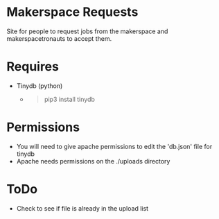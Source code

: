 # Makerspace Requests
Site for people to request jobs from the makerspace and makerspacetronauts to accept them.

# Requires
* Tinydb (python)
    * > pip3 install tinydb

# Permissions
* You will need to give apache permissions to edit the 'db.json' file for tinydb
* Apache needs permissions on the ./uploads directory
    
# ToDo

* Check to see if file is already in the upload list
